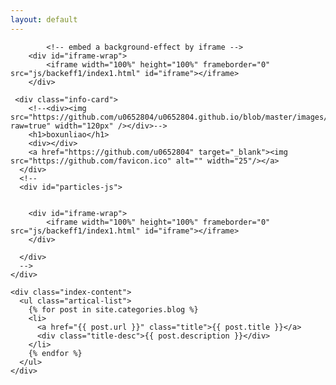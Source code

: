 ```yaml
---
layout: default
---
```


<body>
  <div class="index-wrapper">
    <div class="aside">     
			
			<!-- embed a background-effect by iframe -->
        <div id="iframe-wrap">
            <iframe width="100%" height="100%" frameborder="0" src="js/backeff1/index1.html" id="iframe"></iframe>
        </div>
	
	 <div class="info-card">
	    <!--<div><img src="https://github.com/u0652804/u0652804.github.io/blob/master/images/avatar.jpg?raw=true" width="120px" /></div>-->
        <h1>boxunliao</h1>
        <div></div>
		<a href="https://github.com/u0652804" target="_blank"><img src="https://github.com/favicon.ico" alt="" width="25"/></a>
      </div>
      <!--
	  <div id="particles-js">
	    

        <div id="iframe-wrap">
            <iframe width="100%" height="100%" frameborder="0" src="js/backeff1/index1.html" id="iframe"></iframe>
        </div>
	  
	  </div>
	  -->
    </div>

    <div class="index-content">
      <ul class="artical-list">
        {% for post in site.categories.blog %}
        <li>
          <a href="{{ post.url }}" class="title">{{ post.title }}</a>
          <div class="title-desc">{{ post.description }}</div>
        </li>
        {% endfor %}
      </ul>
    </div>
  </div>
</body>
